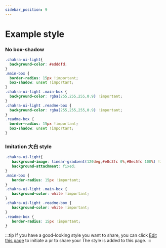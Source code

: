 ```yaml
---
sidebar_position: 9
---
```


# Example style
### No box-shadow
```css
.chakra-ui-light{
  background-color: #edddfd;
}
.main-box {
  border-radius: 15px !important;
  box-shadow: unset !important;
}
.chakra-ui-light .main-box {
  background-color: rgba(255,255,255,0.9) !important;
}
.chakra-ui-light .readme-box {
  background-color: rgba(255,255,255,0.9) !important;
}
.readme-box {
  border-radius: 15px !important;
  box-shadow: unset !important;
}
```
### Imitation 大白 style
```css
.chakra-ui-light{
   background-image: linear-gradient(120deg,#e0c3fc 0%,#8ec5fc 100%) !important;
   background-attachment: fixed;
}
.main-box {
   border-radius: 15px !important;
}
.chakra-ui-light .main-box {
   background-color: white !important;
}
.chakra-ui-light .readme-box {
   background-color: white !important;
}
.readme-box {
   border-radius: 15px !important;
}
```
:::tip
If you have a good-looking style you want to share, you can click [Edit this page](https://github.com/Xhofe/alist-doc/edit/main/docs/style.md) to initiate a pr to share your The style is added to this page.
:::